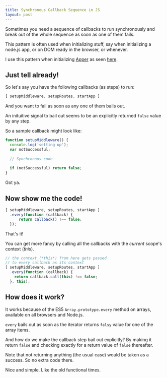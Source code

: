 ```yaml
---
title: Synchronous Callback Sequence in JS
layout: post
---
```


Sometimes you need a sequence of callbacks to run synchronously and break out of the whole sequence as soon as one of them fails.

This pattern is often used when initializing stuff, say when initializing a node.js app, or on DOM ready in the browser, or whenever.

I use this pattern when initializing [Apper](/apper) as seen [here](https://github.com/asyncanup/apper/blob/v2.5.0/lib/init/index.js).


## Just tell already!

So let's say you have the following callbacks (as steps) to run:

```js
[ setupMiddleware, setupRoutes, startApp ]
```

And you want to fail as soon as any one of them bails out.

An inituitive signal to bail out seems to be an explicitly returned `false` value by any step.

So a sample callback might look like:

```js
function setupMiddleware() {
  console.log('setting up');
  var notSuccessful;
  
  // Synchronous code
  
  if (notSuccessful) return false;
}
```

Got ya.


## Now show me the code!

```js
[ setupMiddleware, setupRoutes, startApp ]
  .every(function (callback) {
      return callback() !== false;
  });
```

That's it!

You can get more fancy by calling all the callbacks with the *current* scope's context (*this*).

```js
// the context (*this*) from here gets passed
// to every callback as its context
[ setupMiddleware, setupRoutes, startApp ]
  .every(function (callback) {
    return callback.call(this) !== false;
  }, this);
```


## How does it work?

It works because of the ES5 `Array.prototype.every` method  on arrays, available on all browsers and Node.js.

`every` bails out as soon as the iterator returns `falsy` value for one of the array items.

And how do we make the callback step bail out explicitly? By making it return `false` and checking exactly for a return value of `false` thereafter.

Note that not returning anything (the usual case) would be taken as a success. So no extra code there.

Nice and simple. Like the old functional times.